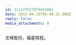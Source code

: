 ```yaml
---
id: 111137527879441881
date: 2015-04-15T06:48:21.000Z
reply: false
media_attachments: 0
---
```


文峰股份，福星晓程。

